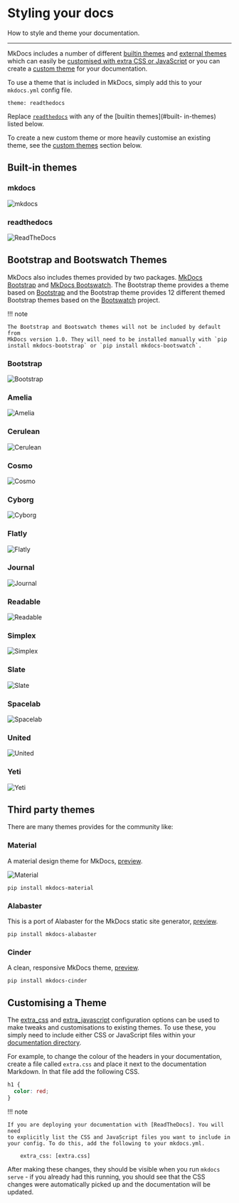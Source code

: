 # Styling your docs

How to style and theme your documentation.

---

MkDocs includes a number of different [builtin themes](#built-in-themes) and
[external themes](#bootstrap-and-bootswatch-themes) which can easily be
[customised with extra CSS or JavaScript](#customising-a-theme) or you can
create a [custom theme](/user-guide/custom-themes.md) for your documentation.

To use a theme that is included in MkDocs, simply add this to your
`mkdocs.yml` config file.

    theme: readthedocs

Replace [`readthedocs`](#readthedocs) with any of the [builtin themes](#built-
in-themes) listed below.

To create a new custom theme or more heavily customise an existing theme, see
the [custom themes](#custom-themes) section below.

## Built-in themes

### mkdocs

![mkdocs](/img/mkdocs.png)

### readthedocs

![ReadTheDocs](https://docs.readthedocs.org/en/latest/_images/screen_mobile.png)

## Bootstrap and Bootswatch Themes

MkDocs also includes themes provided by two packages. [MkDocs Bootstrap] and
[MkDocs Bootswatch]. The Bootstrap theme provides a theme based on [Bootstrap]
and the Bootstrap theme provides 12 different themed Bootstrap themes based on
the [Bootswatch] project.

!!! note

    The Bootstrap and Bootswatch themes will not be included by default from
    MkDocs version 1.0. They will need to be installed manually with `pip
    install mkdocs-bootstrap` or `pip install mkdocs-bootswatch`.

[Bootstrap]: http://getbootstrap.com/
[Bootswatch]: http://bootswatch.com/
[MkDocs Bootstrap]: http://mkdocs.github.io/mkdocs-bootstrap/
[MkDocs Bootswatch]: http://mkdocs.github.io/mkdocs-bootswatch/

### Bootstrap

![Bootstrap](http://bootstrapdocs.com/v2.3.1/docs/assets/img/examples/bootstrap-example-fluid.png)

### Amelia

![Amelia](http://bootswatch.com/2/amelia/thumbnail.png)

### Cerulean

![Cerulean](http://bootswatch.com/cerulean/thumbnail.png)

### Cosmo

![Cosmo](http://bootswatch.com/cosmo/thumbnail.png)

### Cyborg

![Cyborg](http://bootswatch.com/cyborg/thumbnail.png)

### Flatly

![Flatly](http://bootswatch.com/flatly/thumbnail.png)

### Journal

![Journal](http://bootswatch.com/journal/thumbnail.png)

### Readable

![Readable](http://bootswatch.com/readable/thumbnail.png)

### Simplex

![Simplex](http://bootswatch.com/simplex/thumbnail.png)

### Slate

![Slate](http://bootswatch.com/slate/thumbnail.png)

### Spacelab

![Spacelab](http://bootswatch.com/spacelab/thumbnail.png)

### United

![United](http://bootswatch.com/united/thumbnail.png)

### Yeti

![Yeti](http://bootswatch.com/yeti/thumbnail.png)

## Third party themes

There are many themes provides for the community like:

### Material

A material design theme for MkDocs, [preview](http://squidfunk.github.io/mkdocs-material/).

![Material](https://github.com/squidfunk/mkdocs-material/raw/master/docs/images/screen.png)

    pip install mkdocs-material
    
### Alabaster

This is a port of Alabaster for the MkDocs static site generator, [preview](https://mkdocs-alabaster.ale.rocks/).

    pip install mkdocs-alabaster

### Cinder

A clean, responsive MkDocs theme, [preview](http://sourcefoundry.org/cinder/).

    pip install mkdocs-cinder

## Customising a Theme

The [extra_css] and [extra_javascript] configuration options can be used to
make tweaks and customisations to existing themes. To use these, you simply
need to include either CSS or JavaScript files within your [documentation
directory].

For example, to change the colour of the headers in your documentation, create
a file called `extra.css` and place it next to the documentation Markdown. In
that file add the following CSS.

```CSS
h1 {
  color: red;
}
```

!!! note

    If you are deploying your documentation with [ReadTheDocs]. You will need
    to explicitly list the CSS and JavaScript files you want to include in
    your config. To do this, add the following to your mkdocs.yml.

        extra_css: [extra.css]

After making these changes, they should be visible when you run
`mkdocs serve` - if you already had this running, you should see that the CSS
changes were automatically picked up and the documentation will be updated.

[ReadTheDocs]: ./deploying-your-docs.md#readthedocs
[documentation directory]: /user-guide/configuration/#docs_dir
[extra_css]: /user-guide/configuration.md#extra_css
[extra_javascript]: /user-guide/configuration.md#extra_javascript
